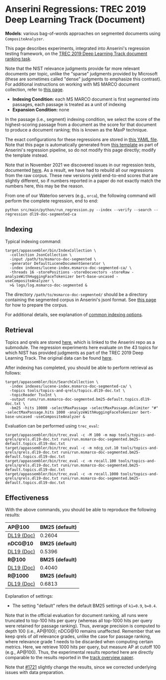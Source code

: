 # Anserini Regressions: TREC 2019 Deep Learning Track (Document)

**Models**: various bag-of-words approaches on segmented documents using `CompositeAnalyzer`.

This page describes experiments, integrated into Anserini's regression testing framework, on the [TREC 2019 Deep Learning Track document ranking task](https://trec.nist.gov/data/deep2019.html).

Note that the NIST relevance judgments provide far more relevant documents per topic, unlike the "sparse" judgments provided by Microsoft (these are sometimes called "dense" judgments to emphasize this contrast).
For additional instructions on working with MS MARCO document collection, refer to [this page](../../docs/experiments-msmarco-doc.md).

+ **Indexing Condition:** each MS MARCO document is first segmented into passages, each passage is treated as a unit of indexing
+ **Expansion Condition:** none

In the passage (i.e., segment) indexing condition, we select the score of the highest-scoring passage from a document as the score for that document to produce a document ranking; this is known as the MaxP technique.

The exact configurations for these regressions are stored in [this YAML file](../../src/main/resources/regression/dl19-doc-segmented-ca.yaml).
Note that this page is automatically generated from [this template](../../src/main/resources/docgen/templates/dl19-doc-segmented-ca.template) as part of Anserini's regression pipeline, so do not modify this page directly; modify the template instead.

Note that in November 2021 we discovered issues in our regression tests, documented [here](../../docs/experiments-msmarco-doc-doc2query-details.md).
As a result, we have had to rebuild all our regressions from the raw corpus.
These new versions yield end-to-end scores that are slightly different, so if numbers reported in a paper do not exactly match the numbers here, this may be the reason.

From one of our Waterloo servers (e.g., `orca`), the following command will perform the complete regression, end to end:

```
python src/main/python/run_regression.py --index --verify --search --regression dl19-doc-segmented-ca
```

## Indexing

Typical indexing command:

```
target/appassembler/bin/IndexCollection \
  -collection JsonCollection \
  -input /path/to/msmarco-doc-segmented \
  -generator DefaultLuceneDocumentGenerator \
  -index indexes/lucene-index.msmarco-doc-segmented-ca/ \
  -threads 16 -storePositions -storeDocvectors -storeRaw -analyzeWithHuggingFaceTokenizer bert-base-uncased -useCompositeAnalyzer \
  >& logs/log.msmarco-doc-segmented &
```

The directory `/path/to/msmarco-doc-segmented/` should be a directory containing the segmented corpus in Anserini's jsonl format.
See [this page](../../docs/experiments-msmarco-doc-doc2query-details.md) for how to prepare the corpus.

For additional details, see explanation of [common indexing options](../../docs/common-indexing-options.md).

## Retrieval

Topics and qrels are stored [here](https://github.com/castorini/anserini-tools/tree/master/topics-and-qrels), which is linked to the Anserini repo as a submodule.
The regression experiments here evaluate on the 43 topics for which NIST has provided judgments as part of the TREC 2019 Deep Learning Track.
The original data can be found [here](https://trec.nist.gov/data/deep2019.html).

After indexing has completed, you should be able to perform retrieval as follows:

```
target/appassembler/bin/SearchCollection \
  -index indexes/lucene-index.msmarco-doc-segmented-ca/ \
  -topics tools/topics-and-qrels/topics.dl19-doc.txt \
  -topicReader TsvInt \
  -output runs/run.msmarco-doc-segmented.bm25-default.topics.dl19-doc.txt \
  -bm25 -hits 10000 -selectMaxPassage -selectMaxPassage.delimiter "#" -selectMaxPassage.hits 1000 -analyzeWithHuggingFaceTokenizer bert-base-uncased -useCompositeAnalyzer &
```

Evaluation can be performed using `trec_eval`:

```
target/appassembler/bin/trec_eval -c -M 100 -m map tools/topics-and-qrels/qrels.dl19-doc.txt runs/run.msmarco-doc-segmented.bm25-default.topics.dl19-doc.txt
target/appassembler/bin/trec_eval -c -m ndcg_cut.10 tools/topics-and-qrels/qrels.dl19-doc.txt runs/run.msmarco-doc-segmented.bm25-default.topics.dl19-doc.txt
target/appassembler/bin/trec_eval -c -m recall.100 tools/topics-and-qrels/qrels.dl19-doc.txt runs/run.msmarco-doc-segmented.bm25-default.topics.dl19-doc.txt
target/appassembler/bin/trec_eval -c -m recall.1000 tools/topics-and-qrels/qrels.dl19-doc.txt runs/run.msmarco-doc-segmented.bm25-default.topics.dl19-doc.txt
```

## Effectiveness

With the above commands, you should be able to reproduce the following results:

| **AP@100**                                                                                                   | **BM25 (default)**|
|:-------------------------------------------------------------------------------------------------------------|-----------|
| [DL19 (Doc)](https://trec.nist.gov/data/deep2019.html)                                                       | 0.2604    |
| **nDCG@10**                                                                                                  | **BM25 (default)**|
| [DL19 (Doc)](https://trec.nist.gov/data/deep2019.html)                                                       | 0.5396    |
| **R@100**                                                                                                    | **BM25 (default)**|
| [DL19 (Doc)](https://trec.nist.gov/data/deep2019.html)                                                       | 0.4040    |
| **R@1000**                                                                                                   | **BM25 (default)**|
| [DL19 (Doc)](https://trec.nist.gov/data/deep2019.html)                                                       | 0.6813    |

Explanation of settings:

+ The setting "default" refers the default BM25 settings of `k1=0.9`, `b=0.4`.

Note that in the official evaluation for document ranking, all runs were truncated to top-100 hits per query (whereas all top-1000 hits per query were retained for passage ranking).
Thus, average precision is computed to depth 100 (i.e., AP@100); nDCG@10 remains unaffected.
Remember that we keep qrels of _all_ relevance grades, unlike the case for passage ranking, where relevance grade 1 needs to be discarded when computing certain metrics.
Here, we retrieve 1000 hits per query, but measure AP at cutoff 100 (e.g., AP@100).
Thus, the experimental results reported here are directly comparable to the results reported in the [track overview paper](https://arxiv.org/abs/2003.07820).

Note that [#1721](https://github.com/castorini/anserini/issues/1721) slightly change the results, since we corrected underlying issues with data preparation.
